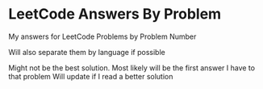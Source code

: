 # LeetCode Answers By Problem

My answers for LeetCode Problems by Problem Number

Will also separate them by language if possible

Might not be the best solution. Most likely will be the first answer I have to that problem
Will update if I read a better solution